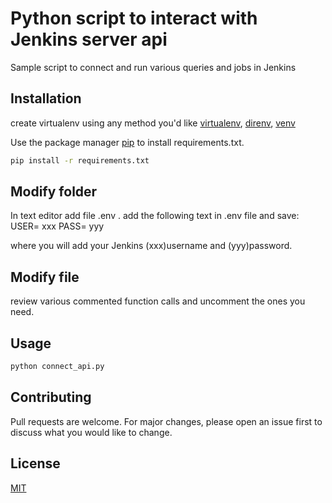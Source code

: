 # Python script to interact with Jenkins server api
Sample script to connect and run various queries and jobs in Jenkins

## Installation
create virtualenv using any method you'd like [virtualenv](https://pypi.org/project/virtualenv/), [direnv](https://direnv.net/), [venv](https://packaging.python.org/guides/installing-using-pip-and-virtual-environments/#creating-a-virtual-environment)

Use the package manager [pip](https://pip.pypa.io/en/stable/) to install requirements.txt.

```bash
pip install -r requirements.txt
```

## Modify folder
In text editor add file .env .
add the following text in .env file and save:
USER= xxx
PASS= yyy

where you will add your Jenkins (xxx)username and (yyy)password.
## Modify file
review various commented function calls and uncomment the ones you need.
## Usage

```python
python connect_api.py

```

## Contributing
Pull requests are welcome. For major changes, please open an issue first to discuss what you would like to change.


## License
[MIT](https://choosealicense.com/licenses/mit/)
